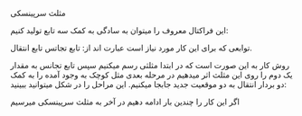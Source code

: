 مثلث سرپینسکی

این فراکتال معروف را میتوان به سادگی به کمک سه تابع تولید کنیم:

توابعی که برای این کار مورد نیاز است عبارت اند از:
تابع تجاتس
تابع انتقال.


روش کار به این صورت است که در ابتدا مثلثی رسم میکنیم
سپس تابع تجانس به مقدار یک دوم را روی این مثلث اثر میدهیم
در مرحله بعدی مثل کوچک به وجود آمده را به کمک دو بردار انتقال به دو موقعیت جدید جابجا میکنیم.
این مراحل را در شکل میتوانید ببینید:

اگر این کار را چندین بار ادامه دهیم در آخر به مثلث سرپینسکی میرسیم
